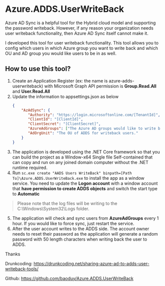 # Azure.ADDS.UserWriteBack
Azure AD Sync is a helpful tool for the Hybrid cloud model and supporting the password writeback. However, if any reason your organization needs user writeback functionality, then Azure AD Sync itself cannot make it.

I developed this tool for user writeback functionality.
This tool allows you to config which users in which Azure group you want to write back and which OU and AD group you would like users to be in as well.

## How to use this tool?
1. Create an Application Register (ex: the name is azure-adds-userwriteback) with Microsoft Graph API permission is **Group.Read.All** and **User.Read.All**
2. Update the information to appsettings.json as below
   ```json
   {
       "AzAdSync": {
          "Authority": "https://login.microsoftonline.com/[TenantId]",
          "ClientId": "[ClientId]",
          "ClientSecret": "[ClientSecret]",
          "AzureAdGroups": ["The Azure AD groups would like to write back"],
          "AdOrgUnit": "The OU of ADDS for writeback users."
       }
   }
   ```
3. The application is developed using the .NET Core framework so that you can build the project as a Window-x64 Single file Self-contained that can copy and run on any joined domain computer without the .NET runtime required.
4. Run `sc.exe create "AADS Users WriteBack" binpath=[Path To]\Azure.ADDS.UserWriteBack.exe` to install the app as a window service. You need to update the **Logon account** with a window account that **have permission to create ADDS objects** and switch the start type to **Automatic**

> Please note that the log files will be writing to the C:\Windows\System32\Logs folder.

5. The application will check and sync users from **AzureAdGroups** every 1 hour. If you would like to force sync, just restart the service.
6. After the user account writes to the ADDS side. The account owner needs to reset their password as the application will generate a random password with 50 length characters when writing back the user to ADDS.



Thanks

Drunkcoding: https://drunkcoding.net/sharing-azure-ad-to-adds-user-writeback-tools/

Github: https://github.com/baoduy/Azure.ADDS.UserWriteBack
